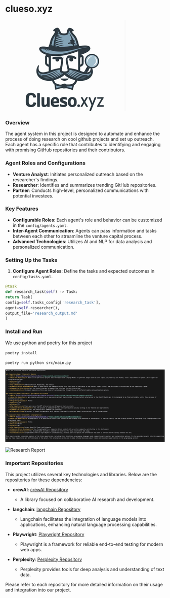 # clueso.xyz

![Clueso](./assets/clueso.png)

### Overview
The agent system in this project is designed to automate and enhance the process of doing research on cool github projects and set up outreach. Each agent has a specific role that contributes to identifying and engaging with promising GitHub repositories and their contributors.

### Agent Roles and Configurations
- **Venture Analyst**: Initiates personalized outreach based on the researcher's findings.
- **Researcher**: Identifies and summarizes trending GitHub repositories.
- **Partner**: Conducts high-level, personalized communications with potential investees.

### Key Features
- **Configurable Roles**: Each agent's role and behavior can be customized in the `config/agents.yaml`.
- **Inter-Agent Communication**: Agents can pass information and tasks between each other to streamline the venture capital process.
- **Advanced Technologies**: Utilizes AI and NLP for data analysis and personalized communication.

### Setting Up the Tasks
1. **Configure Agent Roles**: Define the tasks and expected outcomes in `config/tasks.yaml`.

```python
@task
def research_task(self) -> Task:
return Task(
config=self.tasks_config['research_task'],
agent=self.researcher(),
output_file='research_output.md'
)
```

### Install and Run

We use python and poetry for this project

`poetry install`

`poetry run python src/main.py`

![Outreach Process](./assets/outreach.png)

![Research Report](./assetns/research_report.png)

### Important Repositories

This project utilizes several key technologies and libraries. Below are the repositories for these dependencies:

- **crewAI**: [crewAI Repository](https://github.com/crewAI/crewAI)
  - A library focused on collaborative AI research and development.

- **langchain**: [langchain Repository](https://github.com/langchain/langchain)
  - Langchain facilitates the integration of language models into applications, enhancing natural language processing capabilities.

- **Playwright**: [Playwright Repository](https://github.com/microsoft/playwright)
  - Playwright is a framework for reliable end-to-end testing for modern web apps.

- **Perplexity**: [Perplexity Repository](https://github.com/perplexity/perplexity)
  - Perplexity provides tools for deep analysis and understanding of text data.

Please refer to each repository for more detailed information on their usage and integration into our project.